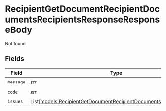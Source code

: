 # RecipientGetDocumentRecipientDocumentsRecipientsResponseResponseBody

Not found


## Fields

| Field                                                                                                                                      | Type                                                                                                                                       | Required                                                                                                                                   | Description                                                                                                                                |
| ------------------------------------------------------------------------------------------------------------------------------------------ | ------------------------------------------------------------------------------------------------------------------------------------------ | ------------------------------------------------------------------------------------------------------------------------------------------ | ------------------------------------------------------------------------------------------------------------------------------------------ |
| `message`                                                                                                                                  | *str*                                                                                                                                      | :heavy_check_mark:                                                                                                                         | N/A                                                                                                                                        |
| `code`                                                                                                                                     | *str*                                                                                                                                      | :heavy_check_mark:                                                                                                                         | N/A                                                                                                                                        |
| `issues`                                                                                                                                   | List[[models.RecipientGetDocumentRecipientDocumentsRecipientsIssues](../models/recipientgetdocumentrecipientdocumentsrecipientsissues.md)] | :heavy_minus_sign:                                                                                                                         | N/A                                                                                                                                        |